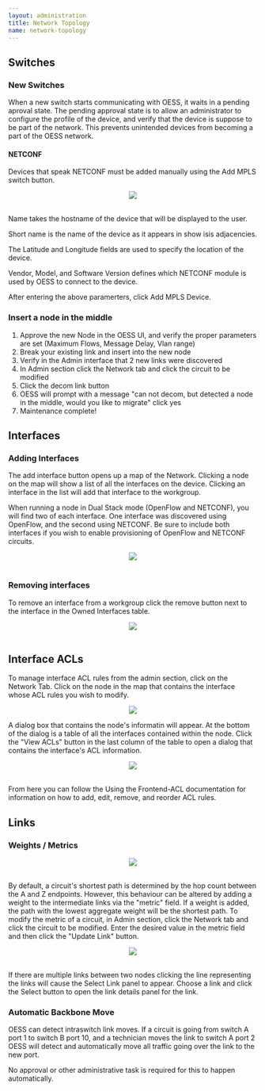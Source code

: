 ```yaml
---
layout: administration
title: Network Topology
name: network-topology
---
```


## Switches

### New Switches

When a new switch starts communicating with OESS, it waits in a
pending aproval state.  The pending approval state is to allow an
administrator to configure the profile of the device, and verify that
the device is suppose to be part of the network.  This prevents
unintended devices from becoming a part of the OESS network.

#### NETCONF

Devices that speak NETCONF must be added manually using the Add MPLS
switch button.

<center>
    <img src="{{ "/assets/img/frontend/administration/add-netconf-device.png" | relative_url }}" />
</center>
<br/>

Name takes the hostname of the device that will be displayed to the
user.

Short name is the name of the device as it appears in show isis
adjacencies.

The Latitude and Longitude fields are used to specify the location of
the device.

Vendor, Model, and Software Version defines which NETCONF module is
used by OESS to connect to the device.

After entering the above paramerters, click Add MPLS Device.

### Insert a node in the middle

1. Approve the new Node in the OESS UI, and verify the proper
   parameters are set (Maximum Flows, Message Delay, Vlan range)
0. Break your existing link and insert into the new node
0. Verify in the Admin interface that 2 new links were discovered
0. In Admin section click the Network tab and click the circuit to be modified
0. Click the decom link button
0. OESS will prompt with a message "can not decom, but detected a node in the middle, would you like to migrate" click yes
0. Maintenance complete!

## Interfaces

### Adding Interfaces
                            
The add interface button opens up a map of the Network.  Clicking a
node on the map will show a list of all the interfaces on the device.
Clicking an interface in the list will add that interface to the
workgroup.
                            
When running a node in Dual Stack mode (OpenFlow and NETCONF), you
will find two of each interface. One interface was discovered using
OpenFlow, and the second using NETCONF. Be sure to include both
interfaces if you wish to enable provisioning of OpenFlow and NETCONF
circuits.

<center>
    <img src="{{ "/assets/img/frontend/administration/add-interfaces.png" | relative_url }}" />
</center>
<br/>

### Removing interfaces

To remove an interface from a workgroup click the remove button next
to the interface in the Owned Interfaces table.

<center>
    <img src="{{ "/assets/img/frontend/administration/remove-interfaces.png" | relative_url }}" />
</center>
<br/>

## Interface ACLs
                            
To manage interface ACL rules from the admin section, click on the
Network Tab. Click on the node in the map that contains the interface
whose ACL rules you wish to modify.

<center>
    <img src="{{ "/assets/img/frontend/administration/manage-acls.png" | relative_url }}" />
</center>

A dialog box that contains the node's informatin will appear. At the
bottom of the dialog is a table of all the interfaces contained within
the node. Click the "View ACLs" button in the last column of the table
to open a dialog that contains the interface's ACL information.

<center>
    <img src="{{ "/assets/img/frontend/administration/edit-acl.png" | relative_url }}" />
</center>
<br/>

From here you can follow the Using the Frontend-ACL documentation for
information on how to add, edit, remove, and reorder ACL rules.

## Links

### Weights / Metrics

<center>
    <img src="{{ "/assets/img/frontend/administration/edit-link.png" | relative_url }}" />
</center>
<br/>

By default, a circuit's shortest path is determined by the hop count
between the A and Z endpoints. However, this behaviour can be altered
by adding a weight to the intermediate links via the "metric"
field. If a weight is added, the path with the lowest aggregate weight
will be the shortest path. To modify the metric of a circuit, in Admin
section, click the Network tab and click the circuit to be
modified. Enter the desired value in the metric field and then click
the "Update Link" button.

<center>
    <img src="{{ "/assets/img/frontend/administration/select-link.png" | relative_url }}" />
</center>
<br/>

If there are multiple links between two nodes clicking the line
representing the links will cause the Select Link panel to
appear. Choose a link and click the Select button to open the link
details panel for the link.

### Automatic Backbone Move
                            
OESS can detect intraswitch link moves.  If a circuit is going from
switch A port 1 to switch B port 10, and a technician moves the link
to switch A port 2 OESS will detect and automatically move all traffic
going over the link to the new port.
                            
No approval or other administrative task is required for this to
happen automatically.
